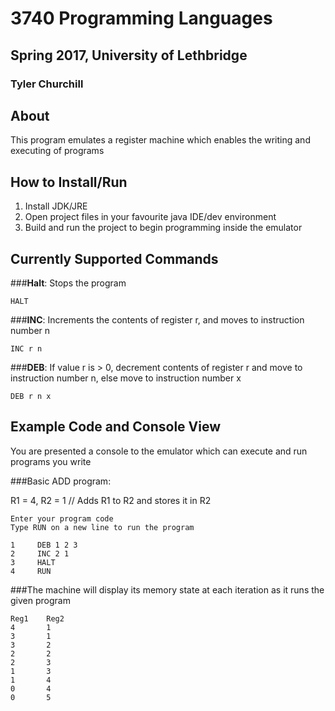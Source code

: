 # 3740 Programming Languages
## Spring 2017, University of Lethbridge
### Tyler Churchill

## About

This program emulates a register machine which enables the writing and executing of programs

## How to Install/Run

1. Install JDK/JRE
2. Open project files in your favourite java IDE/dev environment
3. Build and run the project to begin programming inside the emulator

## Currently Supported Commands

###**Halt**: Stops the program
```
HALT  
```

###**INC**: Increments the contents of register r, and moves to instruction number n
```
INC r n
```

###**DEB**: If value r is > 0, decrement contents of register r and move to instruction number n, else move to instruction number x

```
DEB r n x
```
## Example Code and Console View

You are presented a console to the emulator which can execute and run programs you write

###Basic ADD program:

R1 = 4, R2 = 1  // Adds R1 to R2 and stores it in R2
```
Enter your program code
Type RUN on a new line to run the program

1     DEB 1 2 3
2     INC 2 1
3     HALT
4     RUN

```
###The machine will display its memory state at each iteration as it runs the given program

```
Reg1    Reg2
4       1
3       1
3       2
2       2
2       3
1       3
1       4
0       4
0       5
```
